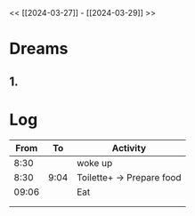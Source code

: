<< [[2024-03-27]] - [[2024-03-29]] >>

# Dreams
## 1. 

# Log

| From  | To   | Activity                  |
| ----- | ---- | ------------------------- |
| 8:30  |      | woke up                   |
| 8:30  | 9:04 | Toilette+ -> Prepare food |
| 09:06 |      | Eat                       |
|       |      |                           |
|       |      |                           |

